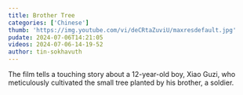 ```yaml
---
title: Brother Tree
categories: ['Chinese']
thumb: 'https://img.youtube.com/vi/deCRtaZuviU/maxresdefault.jpg'
pudate: 2024-07-06T14:21:05
videos: 2024-07-06-14-19-52
author: tin-sokhavuth
---
```

The film tells a touching story about a 12-year-old boy, Xiao Guzi, who meticulously cultivated the small tree planted by his brother, a soldier.